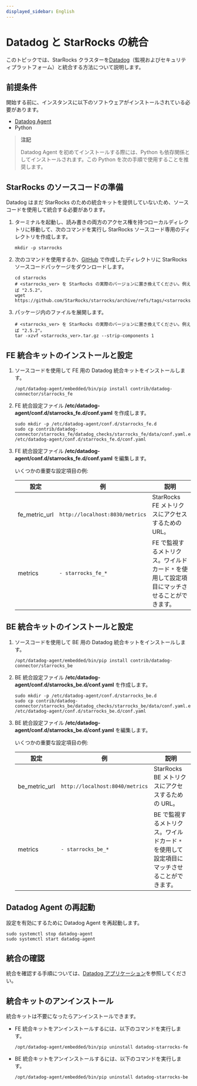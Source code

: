 ```yaml
---
displayed_sidebar: English
---
```


# Datadog と StarRocks の統合

このトピックでは、StarRocks クラスターを[Datadog](https://www.datadoghq.com/)（監視およびセキュリティプラットフォーム）と統合する方法について説明します。

## 前提条件

開始する前に、インスタンスに以下のソフトウェアがインストールされている必要があります。

- [Datadog Agent](https://docs.datadoghq.com/getting_started/agent/)
- Python

> **注記**
>
> Datadog Agent を初めてインストールする際には、Python も依存関係としてインストールされます。この Python を次の手順で使用することを推奨します。

## StarRocks のソースコードの準備

Datadog はまだ StarRocks のための統合キットを提供していないため、ソースコードを使用して統合する必要があります。

1. ターミナルを起動し、読み書きの両方のアクセス権を持つローカルディレクトリに移動して、次のコマンドを実行し StarRocks ソースコード専用のディレクトリを作成します。

    ```shell
    mkdir -p starrocks
    ```

2. 次のコマンドを使用するか、[GitHub](https://github.com/StarRocks/starrocks/tags) で作成したディレクトリに StarRocks ソースコードパッケージをダウンロードします。

    ```shell
    cd starrocks
    # <starrocks_ver> を StarRocks の実際のバージョンに置き換えてください。例えば "2.5.2"。
    wget https://github.com/StarRocks/starrocks/archive/refs/tags/<starrocks_ver>.tar.gz
    ```

3. パッケージ内のファイルを展開します。

    ```shell
    # <starrocks_ver> を StarRocks の実際のバージョンに置き換えてください。例えば "2.5.2"。
    tar -xzvf <starrocks_ver>.tar.gz --strip-components 1
    ```

## FE 統合キットのインストールと設定

1. ソースコードを使用して FE 用の Datadog 統合キットをインストールします。

    ```shell
    /opt/datadog-agent/embedded/bin/pip install contrib/datadog-connector/starrocks_fe
    ```

2. FE 統合設定ファイル **/etc/datadog-agent/conf.d/starrocks_fe.d/conf.yaml** を作成します。

    ```shell
    sudo mkdir -p /etc/datadog-agent/conf.d/starrocks_fe.d
    sudo cp contrib/datadog-connector/starrocks_fe/datadog_checks/starrocks_fe/data/conf.yaml.example /etc/datadog-agent/conf.d/starrocks_fe.d/conf.yaml
    ```

3. FE 統合設定ファイル **/etc/datadog-agent/conf.d/starrocks_fe.d/conf.yaml** を編集します。

    いくつかの重要な設定項目の例:

    | **設定** | **例** | **説明** |
    | -------------------------------------- | ------------ | ------------------------------------------------------------ |
    | fe_metric_url | `http://localhost:8030/metrics` | StarRocks FE メトリクスにアクセスするための URL。 |
    | metrics | `- starrocks_fe_*` | FE で監視するメトリクス。ワイルドカード `*` を使用して設定項目にマッチさせることができます。 |

## BE 統合キットのインストールと設定

1. ソースコードを使用して BE 用の Datadog 統合キットをインストールします。

    ```shell
    /opt/datadog-agent/embedded/bin/pip install contrib/datadog-connector/starrocks_be
    ```

2. BE 統合設定ファイル **/etc/datadog-agent/conf.d/starrocks_be.d/conf.yaml** を作成します。

    ```shell
    sudo mkdir -p /etc/datadog-agent/conf.d/starrocks_be.d
    sudo cp contrib/datadog-connector/starrocks_be/datadog_checks/starrocks_be/data/conf.yaml.example /etc/datadog-agent/conf.d/starrocks_be.d/conf.yaml
    ```

3. BE 統合設定ファイル **/etc/datadog-agent/conf.d/starrocks_be.d/conf.yaml** を編集します。

    いくつかの重要な設定項目の例:

    | **設定** | **例** | **説明** |
    | -------------------------------------- | ------------ | ------------------------------------------------------------ |
    | be_metric_url | `http://localhost:8040/metrics` | StarRocks BE メトリクスにアクセスするための URL。 |
    | metrics | `- starrocks_be_*` | BE で監視するメトリクス。ワイルドカード `*` を使用して設定項目にマッチさせることができます。 |

## Datadog Agent の再起動

設定を有効にするために Datadog Agent を再起動します。

```shell
sudo systemctl stop datadog-agent
sudo systemctl start datadog-agent
```

## 統合の確認

統合を確認する手順については、[Datadog アプリケーション](https://docs.datadoghq.com/getting_started/application/)を参照してください。

## 統合キットのアンインストール

統合キットは不要になったらアンインストールできます。

- FE 統合キットをアンインストールするには、以下のコマンドを実行します。

  ```shell
  /opt/datadog-agent/embedded/bin/pip uninstall datadog-starrocks-fe
  ```

- BE 統合キットをアンインストールするには、以下のコマンドを実行します。

  ```shell
  /opt/datadog-agent/embedded/bin/pip uninstall datadog-starrocks-be
  ```
